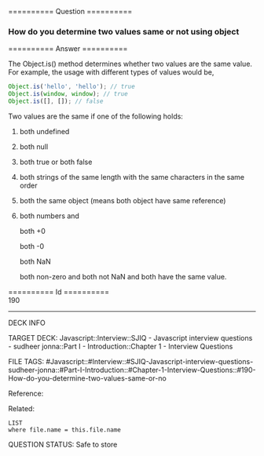 ========== Question ==========  

### How do you determine two values same or not using object  

========== Answer ==========  

The Object.is() method determines whether two values are the same value. For example, the usage with different types of values would be,

```javascript
Object.is('hello', 'hello'); // true
Object.is(window, window); // true
Object.is([], []); // false
```

Two values are the same if one of the following holds:

1. both undefined

2. both null

3. both true or both false

4. both strings of the same length with the same characters in the same order

5. both the same object (means both object have same reference)

6. both numbers and

    both +0

    both -0

    both NaN

    both non-zero and both not NaN and both have the same value.

========== Id ==========  
190

---

DECK INFO

TARGET DECK: Javascript::Interview::SJIQ - Javascript interview questions - sudheer jonna::Part I - Introduction::Chapter 1 - Interview Questions

FILE TAGS: #Javascript::#Interview::#SJIQ-Javascript-interview-questions-sudheer-jonna::#Part-I-Introduction::#Chapter-1-Interview-Questions::#190-How-do-you-determine-two-values-same-or-no

Reference:

Related:

```dataview
LIST
where file.name = this.file.name
```

QUESTION STATUS: Safe to store
